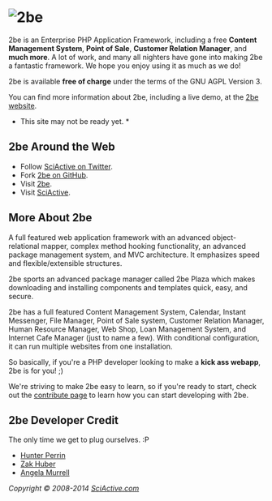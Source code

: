 ![2be](https://raw.github.com/sciactive/2be-extras/master/logo/header-large.png)
================================================================================

2be is an Enterprise PHP Application Framework, including a free **Content
Management System**, **Point of Sale**, **Customer Relation Manager**, and
**much more**. A lot of work, and many all nighters have gone into making
2be a fantastic framework. We hope you enjoy using it as much as we do!

2be is available **free of charge** under the terms of the GNU AGPL
Version 3.

You can find more information about 2be, including a live demo, at the
[2be website](http://2be.io/).
* This site may not be ready yet. *


2be Around the Web
------------------

* Follow [SciActive on Twitter](http://twitter.com/SciActive).
* Fork [2be on GitHub](http://github.com/sciactive).
* Visit [2be](http://2be.io/).
* Visit [SciActive](http://sciactive.com/).


More About 2be
--------------

A full featured web application framework with an advanced object-relational
mapper, complex method hooking functionality, an advanced package management
system, and MVC architecture. It emphasizes speed and flexible/extensible
structures.

2be sports an advanced package manager called 2be Plaza which makes downloading
and installing components and templates quick, easy, and secure.

2be has a full featured Content Management System, Calendar, Instant Messenger,
File Manager, Point of Sale system, Customer Relation Manager, Human Resource
Manager, Web Shop, Loan Management System, and Internet Cafe Manager (just to
name a few). With conditional configuration, it can run multiple websites from
one installation.

So basically, if you're a PHP developer looking to make a **kick ass webapp**,
2be is for you! ;)

We're striving to make 2be easy to learn, so if you're ready to start,
check out the [contribute page]()
to learn how you can start developing with 2be.


2be Developer Credit
--------------------

The only time we get to plug ourselves. :P

* [Hunter Perrin](http://github.com/hperrin)
* [Zak Huber](http://github.com/zhuber)
* [Angela Murrell](http://github.com/amurrell)


*Copyright &copy; 2008-2014  [SciActive.com](http://sciactive.com/)*